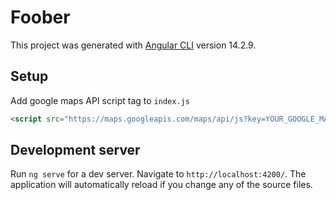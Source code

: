 # Foober

This project was generated with [Angular CLI](https://github.com/angular/angular-cli) version 14.2.9.

## Setup

Add google maps API script tag to `index.js`
```html
<script src="https://maps.googleapis.com/maps/api/js?key=YOUR_GOOGLE_MAP_API_KEY&libraries=places&language=en&callback=Function.prototype"></script>

```

## Development server

Run `ng serve` for a dev server. Navigate to `http://localhost:4200/`. The application will automatically reload if you change any of the source files.
